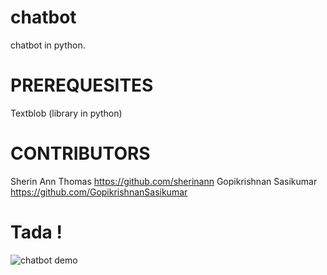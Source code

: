 # chatbot
chatbot in python.

# PREREQUESITES
Textblob (library in python)

# CONTRIBUTORS
Sherin Ann Thomas https://github.com/sherinann
Gopikrishnan Sasikumar https://github.com/GopikrishnanSasikumar

# Tada !
![chatbot demo](/Users/gopi/Desktop/chatbot.png)
